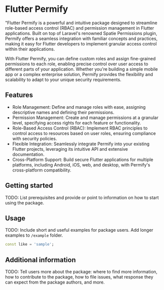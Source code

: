 # Flutter Permify

"Flutter Permify is a powerful and intuitive package designed to streamline role-based access control (RBAC) and permission management in Flutter applications. Built on top of Laravel's renowned Spatie Permissions plugin, Permify offers a seamless integration with familiar concepts and practices, making it easy for Flutter developers to implement granular access control within their applications.

With Flutter Permify, you can define custom roles and assign fine-grained permissions to each role, enabling precise control over user access to different parts of your application. Whether you're building a simple mobile app or a complex enterprise solution, Permify provides the flexibility and scalability to adapt to your unique security requirements.

## Features

- Role Management: Define and manage roles with ease, assigning descriptive names and defining their permissions.
- Permission Management: Create and manage permissions at a granular level, specifying access rights for each feature or functionality.
- Role-Based Access Control (RBAC): Implement RBAC principles to control access to resources based on user roles, ensuring compliance with security policies.
- Flexible Integration: Seamlessly integrate Permify into your existing Flutter projects, leveraging its intuitive API and extensive documentation.
- Cross-Platform Support: Build secure Flutter applications for multiple platforms, including Android, iOS, web, and desktop, with Permify's cross-platform compatibility.

## Getting started

TODO: List prerequisites and provide or point to information on how to
start using the package.

## Usage

TODO: Include short and useful examples for package users. Add longer examples
to `/example` folder.

```dart
const like = 'sample';
```

## Additional information

TODO: Tell users more about the package: where to find more information, how to
contribute to the package, how to file issues, what response they can expect
from the package authors, and more.
